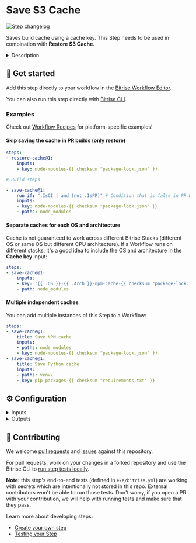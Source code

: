 # Save S3 Cache

[![Step changelog](https://shields.io/github/v/release/bitrise-steplib/bitrise-step-save-s3-cache?include_prereleases&label=changelog&color=blueviolet)](https://github.com/bitrise-steplib/bitrise-step-save-s3-cache/releases)

Saves build cache using a cache key. This Step needs to be used in combination with **Restore S3 Cache**.

<details>
<summary>Description</summary>

Saves build cache to an arbitrary S3 bucket using a cache key. This Step needs to be used in combination with **Restore S3 Cache**.

#### About key-based caching

Key-based caching is a concept where cache archives are saved and restored using a unique cache key. One Bitrise project can have multiple cache archives stored simultaneously, and the **Restore S3 Cache Step** downloads a cache archive associated with the key provided as a Step input. The **Save S3 Cache** Step is responsible for uploading the cache archive with an exact key.

Caches can become outdated across builds when something changes in the project (for example, a dependency gets upgraded to a new version). In this case, a new (unique) cache key is needed to save the new cache contents. This is possible if the cache key is dynamic and changes based on the project state (for example, a checksum of the dependency lockfile is part of the cache key). If you use the same dynamic cache key when restoring the cache, the Step will download the most relevant cache archive available.

Key-based caching is platform-agnostic and can be used to cache anything by carefully selecting the cache key and the files/folders to include in the cache.

#### Templates

The Step requires a string key to use when uploading a cache archive. In order to always download the most relevant cache archive for each build, the cache key input can contain template elements. The **Restore S3 cache Step** evaluates the key template at runtime and the final key value can change based on the build environment or files in the repo. Similarly, the **Save S3 cache** Step also uses templates to compute a unique cache key when uploading a cache archive.

The following variables are supported in the **Cache key** input:

- `cache-key-{{ .Branch }}`: Current git branch the build runs on
- `cache-key-{{ .CommitHash }}`: SHA-256 hash of the git commit the build runs on
- `cache-key-{{ .Workflow }}`: Current Bitrise workflow name (eg. `primary`)
- `{{ .Arch }}-cache-key`: Current CPU architecture (`amd64` or `arm64`)
- `{{ .OS }}-cache-key`: Current operating system (`linux` or `darwin`)

Functions available in a template:

`checksum`: This function takes one or more file paths and computes the SHA256 [checksum](https://en.wikipedia.org/wiki/Checksum) of the file contents. This is useful for creating unique cache keys based on files that describe content to cache.

Examples of using `checksum`:
- `cache-key-{{ checksum "package-lock.json" }}`
- `cache-key-{{ checksum "**/Package.resolved" }}`
- `cache-key-{{ checksum "**/*.gradle*" "gradle.properties" }}`

`getenv`: This function returns the value of an environment variable or an empty string if the variable is not defined.

Examples of `getenv`:
- `cache-key-{{ getenv "PR" }}`
- `cache-key-{{ getenv "BITRISEIO_PIPELINE_ID" }}`

#### Key matching

The most straightforward use case is when both the **Save S3 cache** and **Restore S3 cache** Steps use the same exact key to transfer cache between builds. Stored cache archives are scoped to the Bitrise project. Builds can restore caches saved by any previous Workflow run on any Bitrise Stack.

Unlike this Step, the **Restore S3 cache** Step can define multiple keys as fallbacks when there is no match for the first cache key. See the docs of the **Restore S3 cache** Step for more details.

#### Skip saving the cache

The Step can decide to skip saving a new cache entry to avoid unnecessary work. This happens when there is a previously restored cache in the same workflow and the new cache would have the same contents as the one restored.

#### Related steps

[Restore cache](https://github.com/bitrise-steplib/bitrise-step-restore-cache/)

</details>

## 🧩 Get started

Add this step directly to your workflow in the [Bitrise Workflow Editor](https://devcenter.bitrise.io/steps-and-workflows/steps-and-workflows-index/).

You can also run this step directly with [Bitrise CLI](https://github.com/bitrise-io/bitrise).

### Examples

Check out [Workflow Recipes](https://github.com/bitrise-io/workflow-recipes#-key-based-caching-beta) for platform-specific examples!

#### Skip saving the cache in PR builds (only restore)

```yaml
steps:
- restore-cache@1:
    inputs:
    - key: node-modules-{{ checksum "package-lock.json" }}

# Build steps

- save-cache@1:
    run_if: ".IsCI | and (not .IsPR)" # Condition that is false in PR builds
    inputs:
    - key: node-modules-{{ checksum "package-lock.json" }}
    - paths: node_modules
```

#### Separate caches for each OS and architecture

Cache is not guaranteed to work across different Bitrise Stacks (different OS or same OS but different CPU architecture). If a Workflow runs on different stacks, it's a good idea to include the OS and architecture in the **Cache key** input:

```yaml
steps:
- save-cache@1:
    inputs:
    - key: '{{ .OS }}-{{ .Arch }}-npm-cache-{{ checksum "package-lock.json" }}'
    - path: node_modules
```

#### Multiple independent caches

You can add multiple instances of this Step to a Workflow:

```yaml
steps:
- save-cache@1:
    title: Save NPM cache
    inputs:
    - paths: node_modules
    - key: node-modules-{{ checksum "package-lock.json" }}
- save-cache@1:
    title: Save Python cache
    inputs:
    - paths: venv/
    - key: pip-packages-{{ checksum "requirements.txt" }}
```


## ⚙️ Configuration

<details>
<summary>Inputs</summary>

| Key | Description | Flags | Default |
| --- | --- | --- | --- |
| `key` | Key used for saving a cache archive.  The key supports template elements for creating dynamic cache keys. These dynamic keys change the final key value based on the build environment or files in the repo in order to create new cache archives. See the Step description for more details and examples.  The maximum length of a key is 512 characters (longer keys get truncated). Commas (`,`) are not allowed in keys. | required |  |
| `paths` | List of files and folders to include in the cache.  Add one path per line. Each path can contain wildcards (`*` and `**`) that are evaluated at runtime. | required |  |
| `verbose` | Enable logging additional information for troubleshooting | required | `false` |
| `aws_bucket` | Bring your own bucket: exercise full control over the cache location.  The provided AWS bucket acts as cache backend for the Restore Cache step.  The step expects either: - CACHE_AWS_ACCESS_KEY_ID, CACHE_AWS_SECRET_ACCESS_KEY secrets to be setup for the workflow - The build is running on an EC2 instance. In this case, the steps expects the instance to have access to the bucket. | required |  |
| `aws_region` | AWS Region specifies the region where the bucket belongs. | required | `us-east-1` |
| `aws_access_key_id` | The access key id that matches the secret access key.  The credentials need to be from a user that has at least the following permissions in the bucket specified bellow `s3:ListObjects`, `s3:PutObject`, `s3:GetObjectAttributes` and `s3:GetObject`.  If the build instance has S3 access via IAM Instance role, this variable can be left empty.  | sensitive | `$CACHE_AWS_ACCESS_KEY_ID` |
| `aws_secret_access_key` | The secret access key that matches the secret key ID.  The credentials need to be from a user that has at least the following permissions in the bucket specified bellow `s3:ListObjects`, `s3:PutObject`, `s3:GetObjectAttributes` and `s3:GetObject`.  If the build instance has S3 access via IAM Instance role, this variable can be left empty.  | sensitive | `$CACHE_AWS_SECRET_ACCESS_KEY` |
</details>

<details>
<summary>Outputs</summary>
There are no outputs defined in this step
</details>

## 🙋 Contributing

We welcome [pull requests](https://github.com/bitrise-steplib/bitrise-step-save-s3-cache/pulls) and [issues](https://github.com/bitrise-steplib/bitrise-step-save-s3-cache/issues) against this repository.

For pull requests, work on your changes in a forked repository and use the Bitrise CLI to [run step tests locally](https://devcenter.bitrise.io/bitrise-cli/run-your-first-build/).

**Note:** this step's end-to-end tests (defined in `e2e/bitrise.yml`) are working with secrets which are intentionally not stored in this repo. External contributors won't be able to run those tests. Don't worry, if you open a PR with your contribution, we will help with running tests and make sure that they pass.


Learn more about developing steps:

- [Create your own step](https://devcenter.bitrise.io/contributors/create-your-own-step/)
- [Testing your Step](https://devcenter.bitrise.io/contributors/testing-and-versioning-your-steps/)
